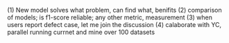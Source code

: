 (1) New model solves what problem, can find what, benifits
(2) comparison of models; is f1-score reliable; any other metric, measurement
(3) when users report defect case, let me join the discussion
(4) calaborate with YC, parallel running currnet and mine over 100 datasets
